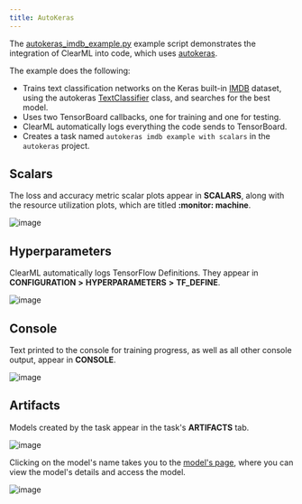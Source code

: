 ```yaml
---
title: AutoKeras
---
```

The [autokeras_imdb_example.py](https://github.com/clearml/clearml/blob/master/examples/frameworks/autokeras/autokeras_imdb_example.py) example 
script demonstrates the integration of ClearML into code, which uses [autokeras](https://github.com/keras-team/autokeras). 

The example does the following: 
* Trains text classification networks on the Keras built-in [IMDB](https://keras.io/api/datasets/imdb/) dataset, using 
the autokeras [TextClassifier](https://autokeras.com/text_classifier/) class, and searches for the best model. 
* Uses two TensorBoard callbacks, one for training and one for testing. 
* ClearML automatically logs everything the code sends to TensorBoard. 
* Creates a task named `autokeras imdb example with scalars` in the `autokeras` project.

## Scalars

The loss and accuracy metric scalar plots appear in **SCALARS**, along with the resource utilization plots, 
which are titled **:monitor: machine**.

![image](../../../img/examples_keras_14.png)

## Hyperparameters

ClearML automatically logs TensorFlow Definitions. They appear in **CONFIGURATION** **>** **HYPERPARAMETERS** **>** **TF_DEFINE**.

![image](../../../img/examples_keras_16.png)

## Console

Text printed to the console for training progress, as well as all other console output, appear in **CONSOLE**.

![image](../../../img/examples_keras_15.png)

## Artifacts

Models created by the task appear in the task's **ARTIFACTS** tab.

![image](../../../img/examples_keras_18.png)

Clicking on the model's name takes you to the [model's page](../../../webapp/webapp_model_viewing.md), where you can view 
the model's details and access the model.

![image](../../../img/examples_keras_17.png)
